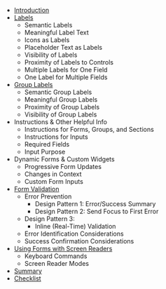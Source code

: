 - [Introduction](README.md)
- [Labels](labels)
  - Semantic Labels
  - Meaningful Label Text
  - Icons as Labels
  - Placeholder Text as Labels
  - Visibility of Labels
  - Proximity of Labels to Controls
  - Multiple Labels for One Field
  - One Label for Multiple Fields
- [Group Labels](group-labels)
  - Semantic Group Labels
  - Meaningful Group Labels
  - Proximity of Group Labels
  - Visibility of Group Labels
- Instructions & Other Helpful Info
  - Instructions for Forms, Groups, and Sections
  - Instructions for Inputs
  - Required Fields
  - Input Purpose
- Dynamic Forms & Custom Widgets
  - Progressive Form Updates
  - Changes in Context
  - Custom Form Inputs
- [Form Validation](form-validation)
  - Error Prevention
    - Design Pattern 1: Error/Success Summary
    - Design Pattern 2: Send Focus to First Error
  - Design Pattern 3:
    - Inline (Real-Time) Validation
  - Error Identification Considerations
  - Success Confirmation Considerations
- [Using Forms with Screen Readers](using-forms-with-screen-readers)
  - Keyboard Commands
  - Screen Reader Modes
- [Summary](summary.md)
- [Checklist](module-forms-checklist.pdf)
